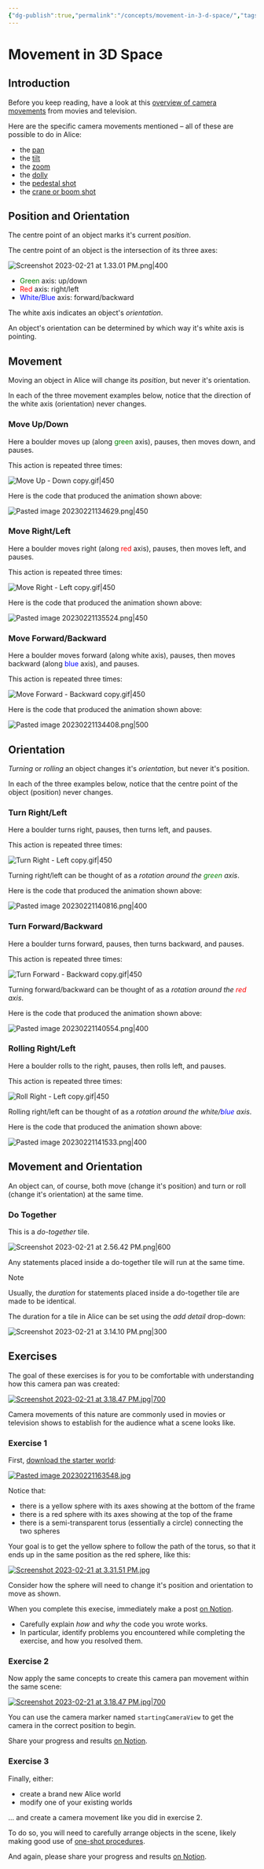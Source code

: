 ```yaml
---
{"dg-publish":true,"permalink":"/concepts/movement-in-3-d-space/","tags":["C1.1","C1.2","C2.4"],"dgHomeLink":true,"dgShowToc":true}
---
```



# Movement in 3D Space

## Introduction

Before you keep reading, have a look at this [overview of camera movements](https://www.youtube.com/watch?v=GbnYBmqBbKA) from movies and television.

Here are the specific camera movements mentioned – all of these are possible to do in Alice:

- the [pan](https://youtu.be/GbnYBmqBbKA?t=47)
- the [tilt](https://youtu.be/GbnYBmqBbKA?t=69)
- the [zoom](https://youtu.be/GbnYBmqBbKA?t=85) 
- the [dolly](https://youtu.be/GbnYBmqBbKA?t=90)
- the [pedestal shot](https://youtu.be/GbnYBmqBbKA?t=113)
- the [crane or boom shot](https://youtu.be/GbnYBmqBbKA?t=123)

## Position and Orientation

The centre point of an object marks it's current *position*.

The centre point of an object is the intersection of its three axes:

![Screenshot 2023-02-21 at 1.33.01 PM.png|400](/img/user/Media/Screenshot%202023-02-21%20at%201.33.01%20PM.png)

- <span style="color:green;">Green</span> axis: up/down
- <span style="color:red;">Red</span> axis: right/left
- <span style="color:blue;">White/Blue</span> axis: forward/backward

The white axis indicates an object's *orientation*.

An object's orientation can be determined by which way it's white axis is pointing.

## Movement

Moving an object in Alice will change its *position*, but never it's orientation.

In each of the three movement examples below, notice that the direction of the white axis (orientation) never changes.

### Move Up/Down

Here a boulder moves up (along <span style="color:green;">green</span> axis), pauses, then moves down, and pauses.

This action is repeated three times:

![Move Up - Down copy.gif|450](/img/user/Media/Move%20Up%20-%20Down%20copy.gif)

Here is the code that produced the animation shown above:

![Pasted image 20230221134629.png|450](/img/user/Media/Pasted%20image%2020230221134629.png)

### Move Right/Left

Here a boulder moves right (along <span style="color:red;">red</span> axis), pauses, then moves left, and pauses.

This action is repeated three times:

![Move Right - Left copy.gif|450](/img/user/Media/Move%20Right%20-%20Left%20copy.gif)

Here is the code that produced the animation shown above:

![Pasted image 20230221135524.png|450](/img/user/Media/Pasted%20image%2020230221135524.png)

### Move Forward/Backward

Here a boulder moves forward (along white axis), pauses, then moves backward (along <span style="color:blue;">blue</span> axis), and pauses.

This action is repeated three times:

![Move Forward - Backward copy.gif|450](/img/user/Media/Move%20Forward%20-%20Backward%20copy.gif)

Here is the code that produced the animation shown above:

![Pasted image 20230221134408.png|500](/img/user/Media/Pasted%20image%2020230221134408.png)

## Orientation

*Turning* or *rolling* an object changes it's *orientation*, but never it's position.

In each of the three examples below, notice that the centre point of the object (position) never changes.

### Turn Right/Left

Here a boulder turns right, pauses, then turns left, and pauses.

This action is repeated three times:

![Turn Right - Left copy.gif|450](/img/user/Media/Turn%20Right%20-%20Left%20copy.gif)

Turning right/left can be thought of as a *rotation around the  <span style="color:green;">green</span> axis*.

Here is the code that produced the animation shown above:

![Pasted image 20230221140816.png|400](/img/user/Media/Pasted%20image%2020230221140816.png)

### Turn Forward/Backward

Here a boulder turns forward, pauses, then turns backward, and pauses.

This action is repeated three times:

![Turn Forward - Backward copy.gif|450](/img/user/Media/Turn%20Forward%20-%20Backward%20copy.gif)

Turning forward/backward can be thought of as a *rotation around the  <span style="color:red;">red</span> axis*.

Here is the code that produced the animation shown above:

![Pasted image 20230221140554.png|400](/img/user/Media/Pasted%20image%2020230221140554.png)

### Rolling Right/Left

Here a boulder rolls to the right, pauses, then rolls left, and pauses.

This action is repeated three times:

![Roll Right - Left copy.gif|450](/img/user/Media/Roll%20Right%20-%20Left%20copy.gif)

Rolling right/left can be thought of as a *rotation around the white/<span style="color:blue;">blue</span> axis*.

Here is the code that produced the animation shown above:

![Pasted image 20230221141533.png|400](/img/user/Media/Pasted%20image%2020230221141533.png)

## Movement and Orientation

An object can, of course, both move (change it's position) and turn or roll (change it's orientation) at the same time.

### Do Together

This is a *do-together* tile.

![Screenshot 2023-02-21 at 2.56.42 PM.png|600](/img/user/Media/Screenshot%202023-02-21%20at%202.56.42%20PM.png)

Any statements placed inside a do-together tile will run at the same time.

> [!NOTE]
> Usually, the *duration* for statements placed inside a do-together tile are made to be identical.
> 
> The duration for a tile in Alice can be set using the *add detail* drop-down:
> 
> ![Screenshot 2023-02-21 at 3.14.10 PM.png|300](/img/user/Media/Screenshot%202023-02-21%20at%203.14.10%20PM.png)

## Exercises

The goal of these exercises is for you to be comfortable with understanding how this camera pan was created:

[![Screenshot 2023-02-21 at 3.18.47 PM.jpg|700](/img/user/Media/Screenshot%202023-02-21%20at%203.18.47%20PM.jpg)](https://www.youtube-nocookie.com/embed/8piXdy6_riI)

Camera movements of this nature are commonly used in movies or television shows to establish for the audience what a scene looks like.

### Exercise 1

First, [download the starter world](https://www.icloud.com/iclouddrive/00arm6lQQK2io-AN2K9jLgbYg#Movement_and_Orientation):

[![Pasted image 20230221163548.jpg](/img/user/Media/Pasted%20image%2020230221163548.jpg)](https://www.icloud.com/iclouddrive/00arm6lQQK2io-AN2K9jLgbYg#Movement_and_Orientation)

Notice that:

- there is a yellow sphere with its axes showing at the bottom of the frame
- there is a red sphere with its axes showing at the top of the frame
- there is a semi-transparent torus (essentially a circle) connecting the two spheres

Your goal is to get the yellow sphere to follow the path of the torus, so that it ends up in the same position as the red sphere, like this:

[![Screenshot 2023-02-21 at 3.31.51 PM.jpg](/img/user/Media/Screenshot%202023-02-21%20at%203.31.51%20PM.jpg)](https://www.youtube-nocookie.com/embed/ejzzM82pxAA)

Consider how the sphere will need to change it's position and orientation to move as shown.

When you complete this execise, immediately make a post [on Notion](https://notion.so).
- Carefully explain *how* and *why* the code you wrote works.
- In particular, identify problems you encountered while completing the exercise, and how you resolved them.

### Exercise 2

Now apply the same concepts to create this camera pan movement within the same scene: 

[![Screenshot 2023-02-21 at 3.18.47 PM.jpg|700](/img/user/Media/Screenshot%202023-02-21%20at%203.18.47%20PM.jpg)](https://www.youtube-nocookie.com/embed/8piXdy6_riI)

You can use the camera marker named `startingCameraView` to get the camera in the correct position to begin.

Share your progress and results [on Notion](https://notion.so).

### Exercise 3

Finally, either:

- create a brand new Alice world
- modify one of your existing worlds

... and create a camera movement like you did in exercise 2.

To do so, you will need to carefully arrange objects in the scene, likely making good use of [one-shot procedures](https://www.alice.org/resources/how-tos/using-one-shots/).

And again, please share your progress and results [on Notion](https://notion.so).